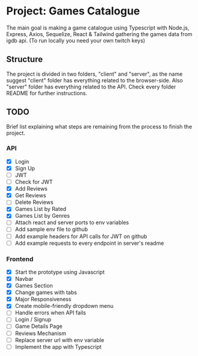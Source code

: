# Project: Games Catalogue

The main goal is making a game catalogue using Typescript with Node.js, Express, Axios, Sequelize, React & Tailwind gathering the games data from igdb api. (To run locally you need your own twitch keys)

## Structure

The project is divided in two folders, "client" and "server", as the name suggest "client" folder has everything related to the browser-side. Also "server" folder has everything related to the API. Check every folder README for further instructions.

## TODO

Brief list explaining what steps are remaining from the process to finish the project.

### API

- [x] Login
- [X] Sign Up
- [ ] JWT 
- [ ] Check for JWT
- [X] Add Reviews
- [X] Get Reviews
- [ ] Delete Reviews
- [X] Games List by Rated
- [X] Games List by Genres
- [ ] Attach react and server ports to env variables
- [ ] Add sample env file to github
- [ ] Add example headers for API calls for JWT on github
- [ ] Add example requests to every endpoint in server's readme

### Frontend

- [X] Start the prototype using Javascript
- [X] Navbar
- [X] Games Section
- [X] Change games with tabs
- [X] Major Responsiveness
- [X] Create mobile-friendly dropdown menu
- [ ] Handle errors when API fails
- [ ] Login / Signup
- [ ] Game Details Page
- [ ] Reviews Mechanism
- [ ] Replace server url with env variable
- [ ] Implement the app with Typescript
